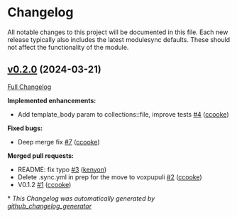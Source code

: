 # Changelog

All notable changes to this project will be documented in this file.
Each new release typically also includes the latest modulesync defaults.
These should not affect the functionality of the module.

## [v0.2.0](https://github.com/voxpupuli/puppet-collections/tree/v0.2.0) (2024-03-21)

[Full Changelog](https://github.com/voxpupuli/puppet-collections/compare/8df13c0e96bf98a6ff0eab2d88cfcc8113dcf1d9...v0.2.0)

**Implemented enhancements:**

- Add template\_body param to collections::file, improve tests [\#4](https://github.com/voxpupuli/puppet-collections/pull/4) ([ccooke](https://github.com/ccooke))

**Fixed bugs:**

- Deep merge fix [\#7](https://github.com/voxpupuli/puppet-collections/pull/7) ([ccooke](https://github.com/ccooke))

**Merged pull requests:**

- README: fix typo [\#3](https://github.com/voxpupuli/puppet-collections/pull/3) ([kenyon](https://github.com/kenyon))
- Delete .sync.yml in prep for the move to voxpupuli [\#2](https://github.com/voxpupuli/puppet-collections/pull/2) ([ccooke](https://github.com/ccooke))
- V0.1.2 [\#1](https://github.com/voxpupuli/puppet-collections/pull/1) ([ccooke](https://github.com/ccooke))



\* *This Changelog was automatically generated by [github_changelog_generator](https://github.com/github-changelog-generator/github-changelog-generator)*
